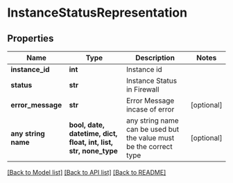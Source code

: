 # InstanceStatusRepresentation


## Properties
Name | Type | Description | Notes
------------ | ------------- | ------------- | -------------
**instance_id** | **int** | Instance id | 
**status** | **str** | Instance Status in Firewall | 
**error_message** | **str** | Error Message incase of error | [optional] 
**any string name** | **bool, date, datetime, dict, float, int, list, str, none_type** | any string name can be used but the value must be the correct type | [optional]

[[Back to Model list]](../README.md#documentation-for-models) [[Back to API list]](../README.md#documentation-for-api-endpoints) [[Back to README]](../README.md)



